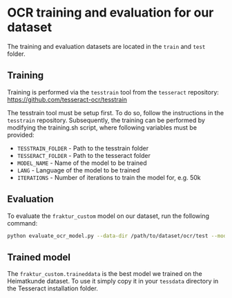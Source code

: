 # OCR training and evaluation for our dataset

The training and evaluation datasets are located in the `train` and `test` folder.

## Training

Training is performed via the `tesstrain` tool from the `tesseract` repository: https://github.com/tesseract-ocr/tesstrain

The tesstrain tool must be setup first. To do so, follow the instructions in the `tesstrain` repository.
Subsequently, the training can be performed by modifying the training.sh script, where following variables must be provided:

- `TESSTRAIN_FOLDER` - Path to the tesstrain folder
- `TESSERACT_FOLDER` - Path to the tesseract folder
- `MODEL_NAME` - Name of the model to be trained
- `LANG` - Language of the model to be trained
- `ITERATIONS` - Number of iterations to train the model for, e.g. 50k


## Evaluation

To evaluate the `fraktur_custom` model on our dataset, run the following command:

```zsh
python evaluate_ocr_model.py --data-dir /path/to/dataset/ocr/test --model-name fraktur_custom
```

## Trained model

The `fraktur_custom.traineddata` is the best model we trained on the Heimatkunde dataset. To use it
simply copy it in your `tessdata` directory in the Tesseract installation folder.